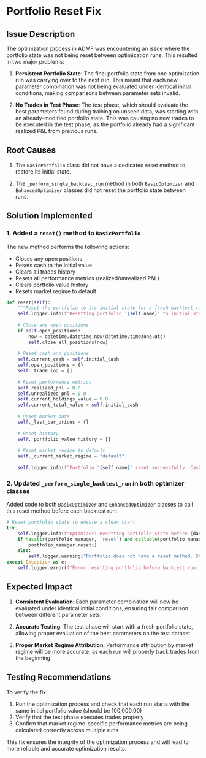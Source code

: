 # Portfolio Reset Fix

## Issue Description

The optimization process in ADMF was encountering an issue where the portfolio state was not being reset between optimization runs. This resulted in two major problems:

1. **Persistent Portfolio State**: The final portfolio state from one optimization run was carrying over to the next run. This meant that each new parameter combination was not being evaluated under identical initial conditions, making comparisons between parameter sets invalid.

2. **No Trades in Test Phase**: The test phase, which should evaluate the best parameters found during training on unseen data, was starting with an already-modified portfolio state. This was causing no new trades to be executed in the test phase, as the portfolio already had a significant realized P&L from previous runs.

## Root Causes

1. The `BasicPortfolio` class did not have a dedicated reset method to restore its initial state.

2. The `_perform_single_backtest_run` method in both `BasicOptimizer` and `EnhancedOptimizer` classes did not reset the portfolio state between runs.

## Solution Implemented

### 1. Added a `reset()` method to `BasicPortfolio`

The new method performs the following actions:
- Closes any open positions
- Resets cash to the initial value
- Clears all trades history
- Resets all performance metrics (realized/unrealized P&L)
- Clears portfolio value history
- Resets market regime to default

```python
def reset(self):
    """Reset the portfolio to its initial state for a fresh backtest run."""
    self.logger.info(f"Resetting portfolio '{self.name}' to initial state")
    
    # Close any open positions
    if self.open_positions:
        now = datetime.datetime.now(datetime.timezone.utc)
        self.close_all_positions(now)
        
    # Reset cash and positions
    self.current_cash = self.initial_cash
    self.open_positions = {}
    self._trade_log = []
    
    # Reset performance metrics
    self.realized_pnl = 0.0
    self.unrealized_pnl = 0.0
    self.current_holdings_value = 0.0
    self.current_total_value = self.initial_cash
    
    # Reset market data
    self._last_bar_prices = {}
    
    # Reset history
    self._portfolio_value_history = []
    
    # Reset market regime to default
    self._current_market_regime = "default"
    
    self.logger.info(f"Portfolio '{self.name}' reset successfully. Cash: {self.current_cash:.2f}, Total Value: {self.current_total_value:.2f}")
```

### 2. Updated `_perform_single_backtest_run` in both optimizer classes

Added code to both `BasicOptimizer` and `EnhancedOptimizer` classes to call this reset method before each backtest run:

```python
# Reset portfolio state to ensure a clean start
try:
    self.logger.info(f"Optimizer: Resetting portfolio state before {dataset_type} run with params: {params_to_test}")
    if hasattr(portfolio_manager, 'reset') and callable(portfolio_manager.reset):
        portfolio_manager.reset()
    else:
        self.logger.warning("Portfolio does not have a reset method. State may persist between runs.")
except Exception as e:
    self.logger.error(f"Error resetting portfolio before backtest run: {e}", exc_info=True)
```

## Expected Impact

1. **Consistent Evaluation**: Each parameter combination will now be evaluated under identical initial conditions, ensuring fair comparison between different parameter sets.

2. **Accurate Testing**: The test phase will start with a fresh portfolio state, allowing proper evaluation of the best parameters on the test dataset.

3. **Proper Market Regime Attribution**: Performance attribution by market regime will be more accurate, as each run will properly track trades from the beginning.

## Testing Recommendations

To verify the fix:
1. Run the optimization process and check that each run starts with the same initial portfolio value (should be 100,000.00)
2. Verify that the test phase executes trades properly
3. Confirm that market regime-specific performance metrics are being calculated correctly across multiple runs

This fix ensures the integrity of the optimization process and will lead to more reliable and accurate optimization results.